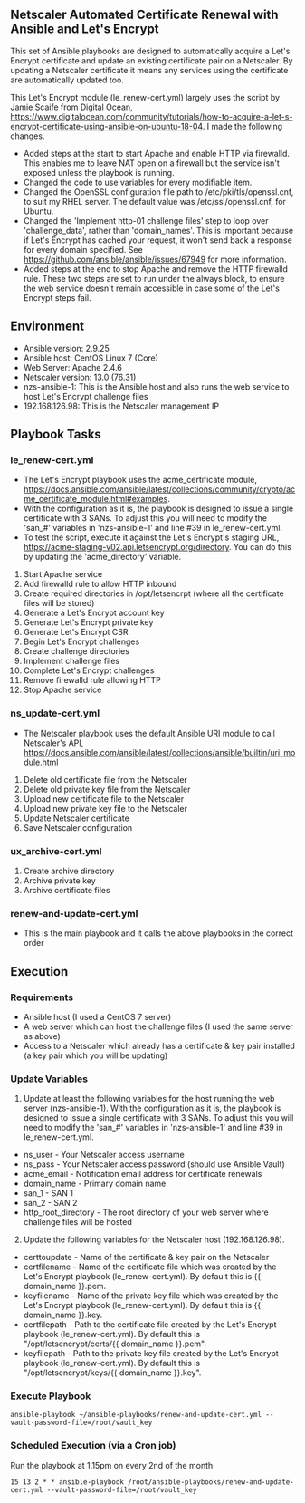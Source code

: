 ## Netscaler Automated Certificate Renewal with Ansible and Let's Encrypt

This set of Ansible playbooks are designed to automatically acquire a Let's Encrypt certificate and update an existing certificate pair on a Netscaler. By updating a Netscaler certificate it means any services using the certificate are automatically updated too.

This Let's Encrypt module (le_renew-cert.yml) largely uses the script by Jamie Scaife from Digital Ocean, https://www.digitalocean.com/community/tutorials/how-to-acquire-a-let-s-encrypt-certificate-using-ansible-on-ubuntu-18-04. I made the following changes.

* Added steps at the start to start Apache and enable HTTP via firewalld. This enables me to leave NAT open on a firewall but the service isn't exposed unless the playbook is running.
* Changed the code to use variables for every modifiable item.
* Changed the OpenSSL configuration file path to /etc/pki/tls/openssl.cnf, to suit my RHEL server. The default value was /etc/ssl/openssl.cnf, for Ubuntu.
* Changed the 'Implement http-01 challenge files' step to loop over 'challenge_data', rather than 'domain_names'. This is important because if Let's Encrypt has cached your request, it won't send back a response for every domain specified. See https://github.com/ansible/ansible/issues/67949 for more information.
* Added steps at the end to stop Apache and remove the HTTP firewalld rule. These two steps are set to run under the always block, to ensure the web service doesn't remain accessible in case some of the Let's Encrypt steps fail.

## Environment

* Ansible version: 2.9.25
* Ansible host: CentOS Linux 7 (Core)
* Web Server: Apache 2.4.6
* Netscaler version: 13.0 (76.31)
* nzs-ansible-1: This is the Ansible host and also runs the web service to host Let's Encrypt challenge files
* 192.168.126.98: This is the Netscaler management IP

## Playbook Tasks

### le_renew-cert.yml

* The Let's Encrypt playbook uses the acme_certificate module, https://docs.ansible.com/ansible/latest/collections/community/crypto/acme_certificate_module.html#examples.
* With the configuration as it is, the playbook is designed to issue a single certificate with 3 SANs. To adjust this you will need to modify the 'san_#' variables in 'nzs-ansible-1' and line #39 in le_renew-cert.yml.
* To test the script, execute it against the Let's Encrypt's staging URL, https://acme-staging-v02.api.letsencrypt.org/directory. You can do this by updating the 'acme_directory' variable.

1. Start Apache service
2. Add firewalld rule to allow HTTP inbound
3. Create required directories in /opt/letsencrpt (where all the certificate files will be stored)
4. Generate a Let's Encrypt account key
5. Generate Let's Encrypt private key
6. Generate Let's Encrypt CSR
7. Begin Let's Encrypt challenges
8. Create challenge directories
9. Implement challenge files
10. Complete Let's Encrypt challenges
11. Remove firewalld rule allowing HTTP
12. Stop Apache service

### ns_update-cert.yml

* The Netscaler playbook uses the default Ansible URI module to call Netscaler's API, https://docs.ansible.com/ansible/latest/collections/ansible/builtin/uri_module.html

1. Delete old certificate file from the Netscaler
2. Delete old private key file from the Netscaler
3. Upload new certificate file to the Netscaler
4. Upload new private key file to the Netscaler
5. Update Netscaler certificate
6. Save Netscaler configuration

### ux_archive-cert.yml

1. Create archive directory
2. Archive private key
3. Archive certificate files

### renew-and-update-cert.yml

* This is the main playbook and it calls the above playbooks in the correct order

## Execution

### Requirements

* Ansible host (I used a CentOS 7 server)
* A web server which can host the challenge files (I used the same server as above)
* Access to a Netscaler which already has a certificate & key pair installed (a key pair which you will be updating)

### Update Variables

1. Update at least the following variables for the host running the web server (nzs-ansible-1). With the configuration as it is, the playbook is designed to issue a single certificate with 3 SANs. To adjust this you will need to modify the 'san_#' variables in 'nzs-ansible-1' and line #39 in le_renew-cert.yml.
* ns_user - Your Netscaler access username
* ns_pass - Your Netscaler access password (should use Ansible Vault)
* acme_email - Notification email address for certificate renewals
* domain_name - Primary domain name
* san_1 - SAN 1
* san_2 - SAN 2
* http_root_directory - The root directory of your web server where challenge files will be hosted

2. Update the following variables for the Netscaler host (192.168.126.98).
* certtoupdate - Name of the certificate & key pair on the Netscaler
* certfilename - Name of the certificate file which was created by the Let's Encrypt playbook (le_renew-cert.yml). By default this is {{ domain_name }}.pem.
* keyfilename - Name of the private key file which was created by the Let's Encrypt playbook (le_renew-cert.yml). By default this is {{ domain_name }}.key.
* certfilepath - Path to the certificate file created by the Let's Encrypt playbook (le_renew-cert.yml). By default this is "/opt/letsencrypt/certs/{{ domain_name }}.pem".
* keyfilepath - Path to the private key file created by the Let's Encrypt playbook (le_renew-cert.yml). By default this is "/opt/letsencrypt/keys/{{ domain_name }}.key".

### Execute Playbook

```
ansible-playbook ~/ansible-playbooks/renew-and-update-cert.yml --vault-password-file=/root/vault_key
```

### Scheduled Execution (via a Cron job)

Run the playbook at 1.15pm on every 2nd of the month.

```
15 13 2 * * ansible-playbook /root/ansible-playbooks/renew-and-update-cert.yml --vault-password-file=/root/vault_key
```